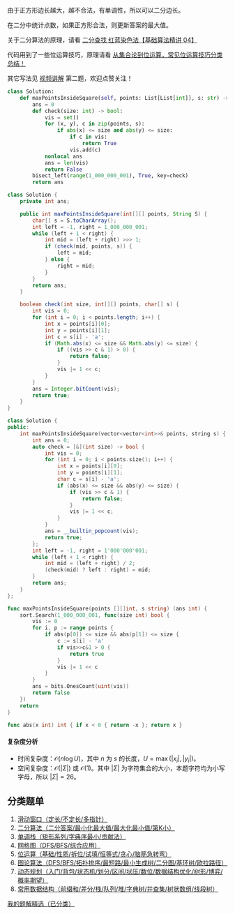 由于正方形边长越大，越不合法，有单调性，所以可以二分边长。

在二分中统计点数，如果正方形合法，则更新答案的最大值。

关于二分算法的原理，请看 [二分查找 红蓝染色法【基础算法精讲 04】](https://www.bilibili.com/video/BV1AP41137w7/)

代码用到了一些位运算技巧，原理请看 [从集合论到位运算，常见位运算技巧分类总结！](https://leetcode.cn/circle/discuss/CaOJ45/)

其它写法见 [视频讲解](https://www.bilibili.com/video/BV1cz421m786/) 第二题，欢迎点赞关注！

```py [sol-Python3]
class Solution:
    def maxPointsInsideSquare(self, points: List[List[int]], s: str) -> int:
        ans = 0
        def check(size: int) -> bool:
            vis = set()
            for (x, y), c in zip(points, s):
                if abs(x) <= size and abs(y) <= size:
                    if c in vis:
                        return True
                    vis.add(c)
            nonlocal ans
            ans = len(vis)
            return False
        bisect_left(range(1_000_000_001), True, key=check)
        return ans
```

```java [sol-Java]
class Solution {
    private int ans;

    public int maxPointsInsideSquare(int[][] points, String S) {
        char[] s = S.toCharArray();
        int left = -1, right = 1_000_000_001;
        while (left + 1 < right) {
            int mid = (left + right) >>> 1;
            if (check(mid, points, s)) {
                left = mid;
            } else {
                right = mid;
            }
        }
        return ans;
    }

    boolean check(int size, int[][] points, char[] s) {
        int vis = 0;
        for (int i = 0; i < points.length; i++) {
            int x = points[i][0];
            int y = points[i][1];
            int c = s[i] - 'a';
            if (Math.abs(x) <= size && Math.abs(y) <= size) {
                if ((vis >> c & 1) > 0) {
                    return false;
                }
                vis |= 1 << c;
            }
        }
        ans = Integer.bitCount(vis);
        return true;
    }
}
```

```cpp [sol-C++]
class Solution {
public:
    int maxPointsInsideSquare(vector<vector<int>>& points, string s) {
        int ans = 0;
        auto check = [&](int size) -> bool {
            int vis = 0;
            for (int i = 0; i < points.size(); i++) {
                int x = points[i][0];
                int y = points[i][1];
                char c = s[i] - 'a';
                if (abs(x) <= size && abs(y) <= size) {
                    if (vis >> c & 1) {
                        return false;
                    }
                    vis |= 1 << c;
                }
            }
            ans = __builtin_popcount(vis);
            return true;
        };
        int left = -1, right = 1'000'000'001;
        while (left + 1 < right) {
            int mid = (left + right) / 2;
            (check(mid) ? left : right) = mid;
        }
        return ans;
    }
};
```

```go [sol-Go]
func maxPointsInsideSquare(points [][]int, s string) (ans int) {
	sort.Search(1_000_000_001, func(size int) bool {
		vis := 0
		for i, p := range points {
			if abs(p[0]) <= size && abs(p[1]) <= size {
				c := s[i] - 'a'
				if vis>>c&1 > 0 {
					return true
				}
				vis |= 1 << c
			}
		}
		ans = bits.OnesCount(uint(vis))
		return false
	})
	return
}

func abs(x int) int { if x < 0 { return -x }; return x }
```

#### 复杂度分析

- 时间复杂度：$\mathcal{O}(n\log U)$，其中 $n$ 为 $s$ 的长度，$U=\max(|x_i|,|y_i|)$。
- 空间复杂度：$\mathcal{O}(|\Sigma|)$ 或 $\mathcal{O}(1)$。其中 $|\Sigma|$ 为字符集合的大小，本题字符均为小写字母，所以 $|\Sigma|=26$。

## 分类题单

1. [滑动窗口（定长/不定长/多指针）](https://leetcode.cn/circle/discuss/0viNMK/)
2. [二分算法（二分答案/最小化最大值/最大化最小值/第K小）](https://leetcode.cn/circle/discuss/SqopEo/)
3. [单调栈（矩形系列/字典序最小/贡献法）](https://leetcode.cn/circle/discuss/9oZFK9/)
4. [网格图（DFS/BFS/综合应用）](https://leetcode.cn/circle/discuss/YiXPXW/)
5. [位运算（基础/性质/拆位/试填/恒等式/贪心/脑筋急转弯）](https://leetcode.cn/circle/discuss/dHn9Vk/)
6. [图论算法（DFS/BFS/拓扑排序/最短路/最小生成树/二分图/基环树/欧拉路径）](https://leetcode.cn/circle/discuss/01LUak/)
7. [动态规划（入门/背包/状态机/划分/区间/状压/数位/数据结构优化/树形/博弈/概率期望）](https://leetcode.cn/circle/discuss/tXLS3i/)
8. [常用数据结构（前缀和/差分/栈/队列/堆/字典树/并查集/树状数组/线段树）](https://leetcode.cn/circle/discuss/mOr1u6/)

[我的题解精选（已分类）](https://github.com/EndlessCheng/codeforces-go/blob/master/leetcode/SOLUTIONS.md)
